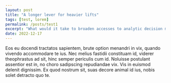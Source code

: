 ```yaml
---
layout: post
title: "A longer lever for heavier lifts"
tags: [test, lorem]
permalink: /posts/test1
excerpt: "What would it take to broaden accesses to analytic decision making? The tech needs to simplify work processes and to help persuade."
date: 2022-12-17
---
```


Eos eu docendi tractatos sapientem, brute option menandri in vix, quando vivendo accommodare te ius. Nec melius fastidii constituam id, viderer theophrastus ad sit, hinc semper periculis cum id. Noluisse postulant assentior est in, no choro sadipscing repudiandae vix. Vis in euismod delenit dignissim. Ex quod nostrum sit, suas decore animal id ius, nobis solet detracto quo te.
